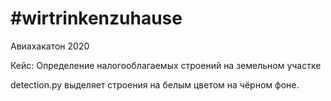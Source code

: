 # \#wirtrinkenzuhause
Авиахакатон 2020

Кейс: Определение налогооблагаемых строений на земельном участке

detection.py выделяет строения на белым цветом на чёрном фоне.
